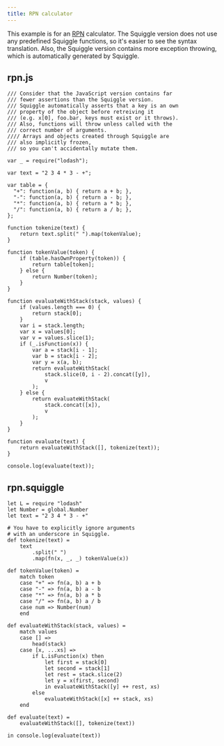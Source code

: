 ```yaml
---
title: RPN calculator
---
```


This example is for an [RPN][] calculator. The Squiggle version does not use any
predefined Squiggle functions, so it's easier to see the syntax translation.
Also, the Squiggle version contains more exception throwing, which is
automatically generated by Squiggle.

## rpn.js

    /// Consider that the JavaScript version contains far
    /// fewer assertions than the Squiggle version.
    /// Squiggle automatically asserts that a key is an own
    /// property of the object before retreiving it
    /// (e.g. x[0], foo.bar, keys must exist or it throws).
    /// Also, functions will throw unless called with the
    /// correct number of arguments.
    //// Arrays and objects created through Squiggle are
    /// also implicitly frozen,
    /// so you can't accidentally mutate them.

    var _ = require("lodash");

    var text = "2 3 4 * 3 - +";

    var table = {
      "+": function(a, b) { return a + b; },
      "-": function(a, b) { return a - b; },
      "*": function(a, b) { return a * b; },
      "/": function(a, b) { return a / b; },
    };

    function tokenize(text) {
        return text.split(" ").map(tokenValue);
    }

    function tokenValue(token) {
        if (table.hasOwnProperty(token)) {
            return table[token];
        } else {
            return Number(token);
        }
    }

    function evaluateWithStack(stack, values) {
        if (values.length === 0) {
            return stack[0];
        }
        var i = stack.length;
        var x = values[0];
        var v = values.slice(1);
        if (_.isFunction(x)) {
            var a = stack[i - 1];
            var b = stack[i - 2];
            var y = x(a, b);
            return evaluateWithStack(
                stack.slice(0, i - 2).concat([y]),
                v
            );
        } else {
            return evaluateWithStack(
                stack.concat([x]),
                v
            );
        }
    }

    function evaluate(text) {
        return evaluateWithStack([], tokenize(text));
    }

    console.log(evaluate(text));

## rpn.squiggle

    let L = require "lodash"
    let Number = global.Number
    let text = "2 3 4 * 3 - +"

    # You have to explicitly ignore arguments
    # with an underscore in Squiggle.
    def tokenize(text) =
        text
            .split(" ")
            .map(fn(x, _, _) tokenValue(x))

    def tokenValue(token) =
        match token
        case "+" => fn(a, b) a + b
        case "-" => fn(a, b) a - b
        case "*" => fn(a, b) a * b
        case "/" => fn(a, b) a / b
        case num => Number(num)
        end

    def evaluateWithStack(stack, values) =
        match values
        case [] =>
            head(stack)
        case [x, ...xs] =>
            if L.isFunction(x) then
                let first = stack[0]
                let second = stack[1]
                let rest = stack.slice(2)
                let y = x(first, second)
                in evaluateWithStack([y] ++ rest, xs)
            else
                evaluateWithStack([x] ++ stack, xs)
        end

    def evaluate(text) =
        evaluateWithStack([], tokenize(text))

    in console.log(evaluate(text))

[rpn]: https://en.wikipedia.org/wiki/Reverse_Polish_notation
